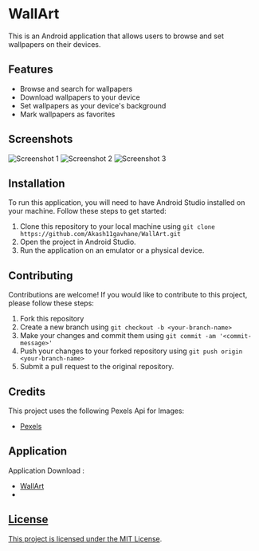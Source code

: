 # WallArt

This is an Android application that allows users to browse and set wallpapers on their devices.

## Features

- Browse and search for wallpapers
- Download wallpapers to your device
- Set wallpapers as your device's background
- Mark wallpapers as favorites

## Screenshots

![Screenshot 1](/screenshots/screenshot1.png)
![Screenshot 2](/screenshots/screenshot2.png)
![Screenshot 3](/screenshots/screenshot3.png)

## Installation

To run this application, you will need to have Android Studio installed on your machine. Follow these steps to get started:

1. Clone this repository to your local machine using `git clone https://github.com/Akash11gavhane/WallArt.git`
2. Open the project in Android Studio.
3. Run the application on an emulator or a physical device.

## Contributing

Contributions are welcome! If you would like to contribute to this project, please follow these steps:

1. Fork this repository
2. Create a new branch using `git checkout -b <your-branch-name>`
3. Make your changes and commit them using `git commit -am '<commit-message>'`
4. Push your changes to your forked repository using `git push origin <your-branch-name>`
5. Submit a pull request to the original repository.

## Credits

This project uses the following Pexels Api for Images:

- [Pexels](https://www.pexels.com/)

## Application

Application Download : 

- [WallArt](https://github.com/Akash11gavhane/WallArt/blob/master/Wall_Art.apk)
- <a href="downloadURL" target="https://github.com/Akash11gavhane/WallArt/blob/master/Wall_Art.apk"/>

## License

This project is licensed under the [MIT License](LICENSE).

